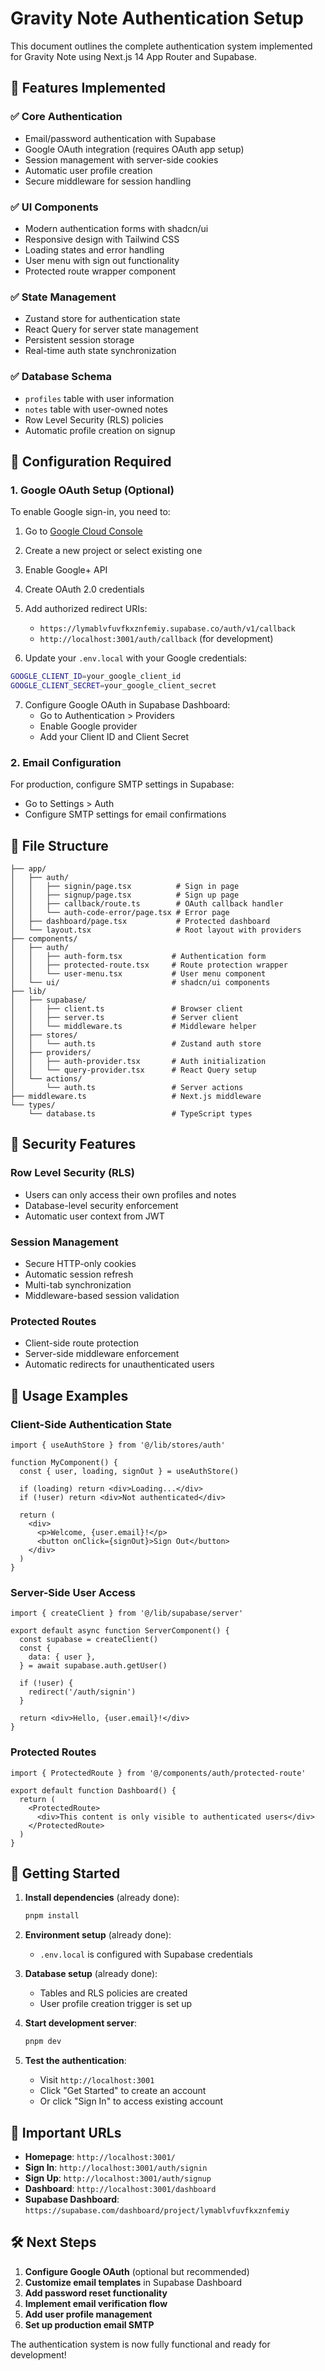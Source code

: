 # Gravity Note Authentication Setup

This document outlines the complete authentication system implemented for Gravity Note using Next.js 14 App Router and Supabase.

## 🚀 Features Implemented

### ✅ Core Authentication

- Email/password authentication with Supabase
- Google OAuth integration (requires OAuth app setup)
- Session management with server-side cookies
- Automatic user profile creation
- Secure middleware for session handling

### ✅ UI Components

- Modern authentication forms with shadcn/ui
- Responsive design with Tailwind CSS
- Loading states and error handling
- User menu with sign out functionality
- Protected route wrapper component

### ✅ State Management

- Zustand store for authentication state
- React Query for server state management
- Persistent session storage
- Real-time auth state synchronization

### ✅ Database Schema

- `profiles` table with user information
- `notes` table with user-owned notes
- Row Level Security (RLS) policies
- Automatic profile creation on signup

## 🔧 Configuration Required

### 1. Google OAuth Setup (Optional)

To enable Google sign-in, you need to:

1. Go to [Google Cloud Console](https://console.cloud.google.com/)
2. Create a new project or select existing one
3. Enable Google+ API
4. Create OAuth 2.0 credentials
5. Add authorized redirect URIs:
   - `https://lymablvfuvfkxznfemiy.supabase.co/auth/v1/callback`
   - `http://localhost:3001/auth/callback` (for development)

6. Update your `.env.local` with your Google credentials:

```bash
GOOGLE_CLIENT_ID=your_google_client_id
GOOGLE_CLIENT_SECRET=your_google_client_secret
```

7. Configure Google OAuth in Supabase Dashboard:
   - Go to Authentication > Providers
   - Enable Google provider
   - Add your Client ID and Client Secret

### 2. Email Configuration

For production, configure SMTP settings in Supabase:

- Go to Settings > Auth
- Configure SMTP settings for email confirmations

## 📁 File Structure

```
├── app/
│   ├── auth/
│   │   ├── signin/page.tsx          # Sign in page
│   │   ├── signup/page.tsx          # Sign up page
│   │   ├── callback/route.ts        # OAuth callback handler
│   │   └── auth-code-error/page.tsx # Error page
│   ├── dashboard/page.tsx           # Protected dashboard
│   └── layout.tsx                   # Root layout with providers
├── components/
│   ├── auth/
│   │   ├── auth-form.tsx           # Authentication form
│   │   ├── protected-route.tsx     # Route protection wrapper
│   │   └── user-menu.tsx           # User menu component
│   └── ui/                         # shadcn/ui components
├── lib/
│   ├── supabase/
│   │   ├── client.ts               # Browser client
│   │   ├── server.ts               # Server client
│   │   └── middleware.ts           # Middleware helper
│   ├── stores/
│   │   └── auth.ts                 # Zustand auth store
│   ├── providers/
│   │   ├── auth-provider.tsx       # Auth initialization
│   │   └── query-provider.tsx      # React Query setup
│   └── actions/
│       └── auth.ts                 # Server actions
├── middleware.ts                   # Next.js middleware
└── types/
    └── database.ts                 # TypeScript types
```

## 🔐 Security Features

### Row Level Security (RLS)

- Users can only access their own profiles and notes
- Database-level security enforcement
- Automatic user context from JWT

### Session Management

- Secure HTTP-only cookies
- Automatic session refresh
- Multi-tab synchronization
- Middleware-based session validation

### Protected Routes

- Client-side route protection
- Server-side middleware enforcement
- Automatic redirects for unauthenticated users

## 🎯 Usage Examples

### Client-Side Authentication State

```tsx
import { useAuthStore } from '@/lib/stores/auth'

function MyComponent() {
  const { user, loading, signOut } = useAuthStore()

  if (loading) return <div>Loading...</div>
  if (!user) return <div>Not authenticated</div>

  return (
    <div>
      <p>Welcome, {user.email}!</p>
      <button onClick={signOut}>Sign Out</button>
    </div>
  )
}
```

### Server-Side User Access

```tsx
import { createClient } from '@/lib/supabase/server'

export default async function ServerComponent() {
  const supabase = createClient()
  const {
    data: { user },
  } = await supabase.auth.getUser()

  if (!user) {
    redirect('/auth/signin')
  }

  return <div>Hello, {user.email}!</div>
}
```

### Protected Routes

```tsx
import { ProtectedRoute } from '@/components/auth/protected-route'

export default function Dashboard() {
  return (
    <ProtectedRoute>
      <div>This content is only visible to authenticated users</div>
    </ProtectedRoute>
  )
}
```

## 🚀 Getting Started

1. **Install dependencies** (already done):

   ```bash
   pnpm install
   ```

2. **Environment setup** (already done):
   - `.env.local` is configured with Supabase credentials

3. **Database setup** (already done):
   - Tables and RLS policies are created
   - User profile creation trigger is set up

4. **Start development server**:

   ```bash
   pnpm dev
   ```

5. **Test the authentication**:
   - Visit `http://localhost:3001`
   - Click "Get Started" to create an account
   - Or click "Sign In" to access existing account

## 🔗 Important URLs

- **Homepage**: `http://localhost:3001/`
- **Sign In**: `http://localhost:3001/auth/signin`
- **Sign Up**: `http://localhost:3001/auth/signup`
- **Dashboard**: `http://localhost:3001/dashboard`
- **Supabase Dashboard**: `https://supabase.com/dashboard/project/lymablvfuvfkxznfemiy`

## 🛠️ Next Steps

1. **Configure Google OAuth** (optional but recommended)
2. **Customize email templates** in Supabase Dashboard
3. **Add password reset functionality**
4. **Implement email verification flow**
5. **Add user profile management**
6. **Set up production email SMTP**

The authentication system is now fully functional and ready for development!
